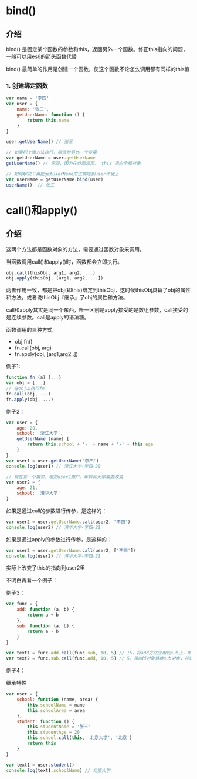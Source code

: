 # bind()

## 介绍

bind() 是固定某个函数的参数和this，返回另外一个函数。修正this指向的问题，一般可以用es6的箭头函数代替

bind() 最简单的作用是创建一个函数，使这个函数不论怎么调用都有同样的this值

### 1. 创建绑定函数

```javascript
var name = '李四'
var user = {
    name: '张三',
    getUserName: function () {
        return this.name
    }
}

user.getUserName() // 张三

// 如果把上面方法执行，赋值给另外一个变量
var getUserName = user.getUserName
getUserName() // 李四，因为在外部调用，'this'指向全局对象

// 如何解决？再把getUserName方法绑定到user环境上
var userName = getUserName.bind(user)
userName()  // 张三
```

# call()和apply()

## 介绍

这两个方法都是函数对象的方法，需要通过函数对象来调用。

当函数调用call()和apply()时，函数都会立即执行。

```javascript
obj.call(thisObj, arg1, arg2, ...)
obj.apply(thisObj, [arg1, arg2, ...])
```

两者作用一致，都是把obj(即this)绑定到thisObj，这时候thisObj具备了obj的属性和方法。或者说thisObj『继承』了obj的属性和方法。

call和apply其实是同一个东西，唯一区别是apply接受的是数组参数，call接受的是连续参数。call是apply的语法糖。

函数调用的三种方式:

- obj.fn()
- fn.call(obj, arg)
- fn.apply(obj, [arg1,arg2..])

例子1:

```javascript
function fn (a) {...}
var obj = {...}
// 在obj上执行fn
fn.call(obj, ...)
fn.apply(obj, ...)
```

例子2：

```javascript
var user = {
    age: 20,
    school: '浙江大学',
    getUserName (name) {
        return this.school + '-' + name + '-' + this.age
    }
}
var user1 = user.getUserName('李四')
console.log(user1) // 浙江大学-李四-20

// 现在有一个需求，增加user2用户，年龄和大学需要改变
var user2 = {
    age: 21,
    school: '清华大学'
}
```

如果是通过call的参数进行传参，是这样的：

```javascript
var user2 = user.getUserName.call(user2, '李四')
console.log(user2) // 清华大学-李四-21
```

如果是通过apply的参数进行传参，是这样的：

```javascript
var user2 = user.getUserName.call(user2, ['李四'])
console.log(user2) // 清华大学-李四-21
```

实际上改变了this的指向到user2里

不明白再看一个例子：

例子3：

```javascript
var func = {
    add: function (a, b) {
        return a + b
    },
    sub: function (a, b) {
        return a - b
    }
}

var text1 = func.add.call(func.sub, 10, 5) // 15，将add方法应用到sub上，即sub的指针指向add方法
var text2 = func.sub.call(func.add, 10, 5) // 5，用add对象替换sub对象，并调用sub对象的方法
```

例子4：

继承特性

```javascript
var user = {
    school: function (name, area) {
        this.schoolName = name
        this.schoolArea = area
    },
    student: function () {
        this.studentName = '张三'
        this.studentAge = 20
        this.school.call(this, '北京大学', '北京')
        return this
    }
}

var text1 = user.student()
console.log(text1.schoolName) // 北京大学
```